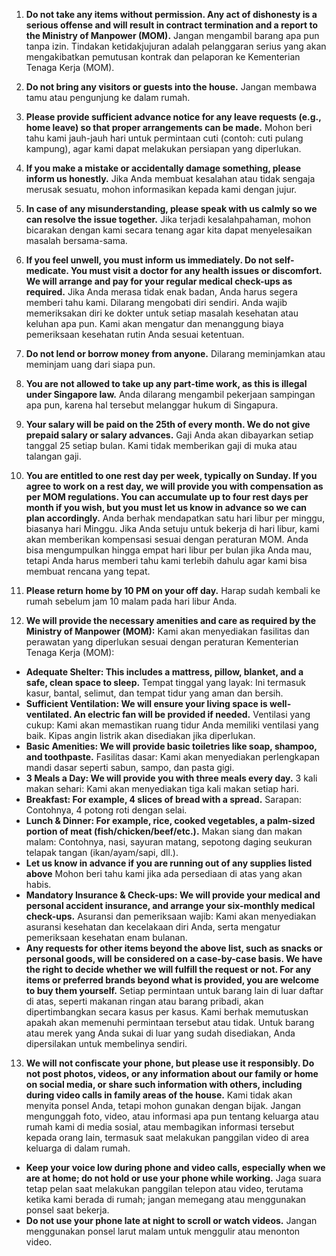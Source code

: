 1. **Do not take any items without permission. Any act of dishonesty is a serious offense and will result in contract termination and a report to the Ministry of Manpower (MOM).**
Jangan mengambil barang apa pun tanpa izin. Tindakan ketidakjujuran adalah pelanggaran serius yang akan mengakibatkan pemutusan kontrak dan pelaporan ke Kementerian Tenaga Kerja (MOM).

2. **Do not bring any visitors or guests into the house.**
Jangan membawa tamu atau pengunjung ke dalam rumah.

3. **Please provide sufficient advance notice for any leave requests (e.g., home leave) so that proper arrangements can be made.**
Mohon beri tahu kami jauh-jauh hari untuk permintaan cuti (contoh: cuti pulang kampung), agar kami dapat melakukan persiapan yang diperlukan.

4. **If you make a mistake or accidentally damage something, please inform us honestly.**
Jika Anda membuat kesalahan atau tidak sengaja merusak sesuatu, mohon informasikan kepada kami dengan jujur.

5. **In case of any misunderstanding, please speak with us calmly so we can resolve the issue together.**
Jika terjadi kesalahpahaman, mohon bicarakan dengan kami secara tenang agar kita dapat menyelesaikan masalah bersama-sama.

6. **If you feel unwell, you must inform us immediately. Do not self-medicate. You must visit a doctor for any health issues or discomfort. We will arrange and pay for your regular medical check-ups as required.**
Jika Anda merasa tidak enak badan, Anda harus segera memberi tahu kami. Dilarang mengobati diri sendiri. Anda wajib memeriksakan diri ke dokter untuk setiap masalah kesehatan atau keluhan apa pun. Kami akan mengatur dan menanggung biaya pemeriksaan kesehatan rutin Anda sesuai ketentuan.

7. **Do not lend or borrow money from anyone.**
Dilarang meminjamkan atau meminjam uang dari siapa pun.

8. **You are not allowed to take up any part-time work, as this is illegal under Singapore law.**
Anda dilarang mengambil pekerjaan sampingan apa pun, karena hal tersebut melanggar hukum di Singapura.

9. **Your salary will be paid on the 25th of every month. We do not give prepaid salary or salary advances.**
Gaji Anda akan dibayarkan setiap tanggal 25 setiap bulan. Kami tidak memberikan gaji di muka atau talangan gaji.

10. **You are entitled to one rest day per week, typically on Sunday. If you agree to work on a rest day, we will provide you with compensation as per MOM regulations. You can accumulate up to four rest days per month if you wish, but you must let us know in advance so we can plan accordingly.**
Anda berhak mendapatkan satu hari libur per minggu, biasanya hari Minggu. Jika Anda setuju untuk bekerja di hari libur, kami akan memberikan kompensasi sesuai dengan peraturan MOM. Anda bisa mengumpulkan hingga empat hari libur per bulan jika Anda mau, tetapi Anda harus memberi tahu kami terlebih dahulu agar kami bisa membuat rencana yang tepat.

11. **Please return home by 10 PM on your off day.**
Harap sudah kembali ke rumah sebelum jam 10 malam pada hari libur Anda.

12. **We will provide the necessary amenities and care as required by the Ministry of Manpower (MOM):**
Kami akan menyediakan fasilitas dan perawatan yang diperlukan sesuai dengan peraturan Kementerian Tenaga Kerja (MOM):
- **Adequate Shelter: This includes a mattress, pillow, blanket, and a safe, clean space to sleep.**
Tempat tinggal yang layak: Ini termasuk kasur, bantal, selimut, dan tempat tidur yang aman dan bersih.
- **Sufficient Ventilation: We will ensure your living space is well-ventilated. An electric fan will be provided if needed.**
Ventilasi yang cukup: Kami akan memastikan ruang tidur Anda memiliki ventilasi yang baik. Kipas angin listrik akan disediakan jika diperlukan.
- **Basic Amenities: We will provide basic toiletries like soap, shampoo, and toothpaste.**
Fasilitas dasar: Kami akan menyediakan perlengkapan mandi dasar seperti sabun, sampo, dan pasta gigi.
- **3 Meals a Day: We will provide you with three meals every day.**
3 kali makan sehari: Kami akan menyediakan tiga kali makan setiap hari.
- **Breakfast: For example, 4 slices of bread with a spread.**
Sarapan: Contohnya, 4 potong roti dengan selai.
- **Lunch & Dinner: For example, rice, cooked vegetables, a palm-sized portion of meat (fish/chicken/beef/etc.).**
Makan siang dan makan malam: Contohnya, nasi, sayuran matang, sepotong daging seukuran telapak tangan (ikan/ayam/sapi, dll.).
- **Let us know in advance if you are running out of any supplies listed above**
Mohon beri tahu kami jika ada persediaan di atas yang akan habis.
- **Mandatory Insurance & Check-ups: We will provide your medical and personal accident insurance, and arrange your six-monthly medical check-ups.**
Asuransi dan pemeriksaan wajib: Kami akan menyediakan asuransi kesehatan dan kecelakaan diri Anda, serta mengatur pemeriksaan kesehatan enam bulanan.
- **Any requests for other items beyond the above list, such as snacks or personal goods, will be considered on a case-by-case basis. We have the right to decide whether we will fulfill the request or not. For any items or preferred brands beyond what is provided, you are welcome to buy them yourself.**
Setiap permintaan untuk barang lain di luar daftar di atas, seperti makanan ringan atau barang pribadi, akan dipertimbangkan secara kasus per kasus. Kami berhak memutuskan apakah akan memenuhi permintaan tersebut atau tidak. Untuk barang atau merek yang Anda sukai di luar yang sudah disediakan, Anda dipersilakan untuk membelinya sendiri.

13. **We will not confiscate your phone, but please use it responsibly. Do not post photos, videos, or any information about our family or home on social media, or share such information with others, including during video calls in family areas of the house.**
Kami tidak akan menyita ponsel Anda, tetapi mohon gunakan dengan bijak. Jangan mengunggah foto, video, atau informasi apa pun tentang keluarga atau rumah kami di media sosial, atau membagikan informasi tersebut kepada orang lain, termasuk saat melakukan panggilan video di area keluarga di dalam rumah.
- **Keep your voice low during phone and video calls, especially when we are at home; do not hold or use your phone while working.**
Jaga suara tetap pelan saat melakukan panggilan telepon atau video, terutama ketika kami berada di rumah; jangan memegang atau menggunakan ponsel saat bekerja.
- **Do not use your phone late at night to scroll or watch videos.**
Jangan menggunakan ponsel larut malam untuk menggulir atau menonton video.
